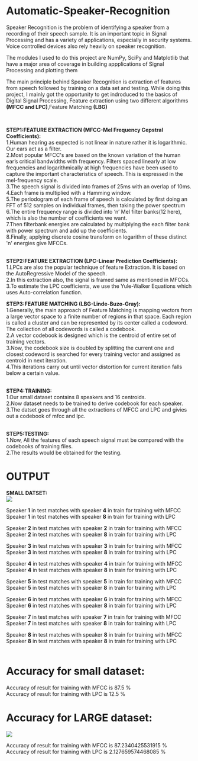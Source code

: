 # Automatic-Speaker-Recognition
Speaker Recognition is the problem of identifying a speaker from a recording of their speech sample. It is an important topic in Signal Processing and has a variety of applications, especially in security systems. Voice controlled devices also rely heavily on speaker recognition.

 The modules I used to do this project are NumPy, SciPy and Matplotlib that have a major area of coverage in building appplications of Signal Processing and plotting them

The main principle behind Speaker Recognition is extraction of features from speech followed by training on a data set and testing.
While doing this project, I mainly got the opportunity to get indroduced to the basics of Digital Signal Processing, Feature extraction using two different algorithms **(MFCC and LPC)**,Feature Matching **(LBG)**

<br>

**STEP1:FEATURE EXTRACTION (MFCC-Mel Frequency Cepstral Coefficients):** <br>
1.Human hearing as expected is not linear in nature rather it is logarithmic. Our ears act as a filter.<br>
2.Most popular MFCC's are based on the known variation of the human ear’s critical bandwidths with frequency.
Filters spaced linearly at low frequencies and logarithmically at high frequencies have been used to
capture the important characteristics of speech. This is expressed in the mel-frequency
scale.<br>
3.The speech signal is divided into frames of 25ms with an overlap of 10ms.<br> 
4.Each frame is multiplied with a Hamming window.<br>
5.The periodogram of each frame of speech is calculated by first doing an FFT of 512 samples
on individual frames, then taking the power spectrum<br>
6.The entire frequency range is divided into ‘n’ Mel filter banks(12 here), which is also the number of
coefficients we want.<br>
7.Then filterbank energies are calculated by multiplying the each filter bank with power spectrum and add up the coefficients.<br>
8.Finally, applying discrete cosine transform on logarithm of these distinct 'n' energies give MFCCs.<br><br>

**STEP2:FEATURE EXTRACTION (LPC-Linear Prediction Coefficients):**<br>
1.LPCs are also the popular technique of feature Extraction. It is based on the AutoRegressive Model of the speech.<br>
2.In this extraction also, the signal is framed same as mentioned in MFCCs.<br>
3.To estimate the LPC coefficients, we use the Yule-Walker Equations which uses Auto-correlation function.<br>

**STEP3:FEATURE MATCHING (LBG-Linde-Buzo-Gray):**<br>
1.Generally, the main approach of Feature Matching is mapping vectors from a large vector space to a finite number of regions in that
space. Each region is called a cluster and can be represented by its center called a codeword. The
collection of all codewords is called a codebook.<br>
2.A vector codebook is designed which is the centroid of entire set of training vectors.<br>
3.Now, the codebook size is doubled by splitting the current one and closest codeword is searched for every training vector and assigned as centroid in next iteration.<br>
4.This iterations carry out until vector distortion for current iteration falls below a certain value.<br><br>

**STEP4:TRAINING:**<br>
1.Our small dataset contains 8 speakers and 16 centroids.<br>
2.Now dataset needs to be trained to derive codebook for each speaker.<br>
3.The datset goes through all the extractions of MFCC and LPC and givies out a codebook of mfcc and lpc.<br><br>

**STEP5:TESTING:**<br>
1.Now, All the features of each speech signal must be compared with the codebooks of training files.<br>
2.The results would be obtained for the testing.<br>

# OUTPUT

**SMALL DATSET:**<br>
![](https://i.imgur.com/paR6RZb.png)

Speaker **1**  in test matches with speaker  **4** in train for training with MFCC<br>
Speaker **1**  in test matches with speaker  **8** in train for training with LPC <br>

Speaker **2**  in test matches with speaker  **2** in train for training with MFCC<br>
Speaker **2**  in test matches with speaker  **8** in train for training with LPC<br>

Speaker **3**  in test matches with speaker  **3** in train for training with MFCC<br>
Speaker **3**  in test matches with speaker  **8** in train for training with LPC<br>

Speaker **4**  in test matches with speaker  **4** in train for training with MFCC<br>
Speaker **4**  in test matches with speaker  **8** in train for training with LPC<br>

Speaker **5**  in test matches with speaker  **5** in train for training with MFCC<br>
Speaker **5**  in test matches with speaker  **8** in train for training with LPC<br>

Speaker **6**  in test matches with speaker  **6** in train for training with MFCC<br>
Speaker **6**  in test matches with speaker  **8** in train for training with LPC<br>

Speaker **7**  in test matches with speaker  **7** in train for training with MFCC<br>
Speaker **7**  in test matches with speaker **8** in train for training with LPC<br>

Speaker **8**  in test matches with speaker  **8** in train for training with MFCC<br>
Speaker **8**  in test matches with speaker  **8** in train for training with LPC<br><br>
# Accuracy for small dataset:
Accuracy of result for training with MFCC is  87.5 %<br>
Accuracy of result for training with LPC is  12.5 %<br>

# Accuracy for LARGE dataset:
![](https://i.imgur.com/EqQ1tqm.png)

Accuracy of result for training with MFCC is  87.2340425531915 %<br>
Accuracy of result for training with LPC is  2.127659574468085 %<br>
